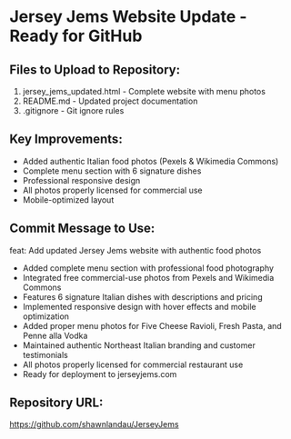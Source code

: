 # Jersey Jems Website Update - Ready for GitHub

## Files to Upload to Repository:
1. jersey_jems_updated.html - Complete website with menu photos
2. README.md - Updated project documentation  
3. .gitignore - Git ignore rules

## Key Improvements:
- Added authentic Italian food photos (Pexels & Wikimedia Commons)
- Complete menu section with 6 signature dishes
- Professional responsive design
- All photos properly licensed for commercial use
- Mobile-optimized layout

## Commit Message to Use:
feat: Add updated Jersey Jems website with authentic food photos

- Added complete menu section with professional food photography
- Integrated free commercial-use photos from Pexels and Wikimedia Commons  
- Features 6 signature Italian dishes with descriptions and pricing
- Implemented responsive design with hover effects and mobile optimization
- Added proper menu photos for Five Cheese Ravioli, Fresh Pasta, and Penne alla Vodka
- Maintained authentic Northeast Italian branding and customer testimonials
- All photos properly licensed for commercial restaurant use
- Ready for deployment to jerseyjems.com

## Repository URL: 
https://github.com/shawnlandau/JerseyJems
